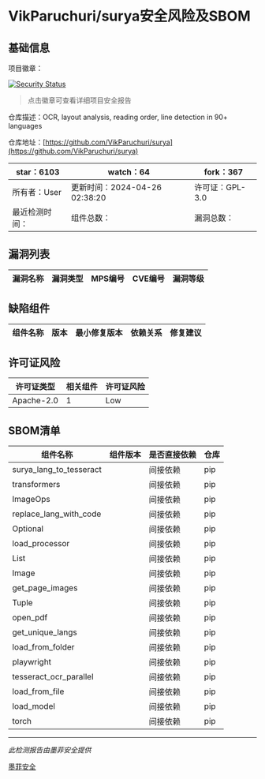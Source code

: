 # VikParuchuri/surya安全风险及SBOM

## 基础信息

项目徽章：

[![Security Status](https://www.murphysec.com/platform3/v31/badge/1785741994879975424.svg)](https://www.murphysec.com/console/report/1746603626057658368/1785741994879975424)

> 点击徽章可查看详细项目安全报告

仓库描述：OCR, layout analysis, reading order, line detection in 90+ languages

仓库地址：[https://github.com/VikParuchuri/surya](https://github.com/VikParuchuri/surya)

| star：6103 | watch：64 | fork：367 |
| ----------- | -------------- | ------------ |
| 所有者：User | 更新时间：2024-04-26 02:38:20 | 许可证：GPL-3.0 |
| 最近检测时间： | 组件总数： | 漏洞总数： |




## 漏洞列表

| 漏洞名称 | 漏洞类型 | MPS编号 | CVE编号 | 漏洞等级 |
| ------- | ------ | ------- | ------ | ----- |





## 缺陷组件

| 组件名称 | 版本 | 最小修复版本 | 依赖关系 | 修复建议 |
| -------- | ---- | ------------ | -------- | -------- |





## 许可证风险

| 许可证类型 | 相关组件 | 许可证风险 |
| ---------- | -------- | ---------- |
|Apache-2.0|1|Low|




## SBOM清单

| 组件名称 | 组件版本 | 是否直接依赖 | 仓库 |
| -------- | -------- | ------------ | ---- |
|surya_lang_to_tesseract||间接依赖|pip|
|transformers||间接依赖|pip|
|ImageOps||间接依赖|pip|
|replace_lang_with_code||间接依赖|pip|
|Optional||间接依赖|pip|
|load_processor||间接依赖|pip|
|List||间接依赖|pip|
|Image||间接依赖|pip|
|get_page_images||间接依赖|pip|
|Tuple||间接依赖|pip|
|open_pdf||间接依赖|pip|
|get_unique_langs||间接依赖|pip|
|load_from_folder||间接依赖|pip|
|playwright||间接依赖|pip|
|tesseract_ocr_parallel||间接依赖|pip|
|load_from_file||间接依赖|pip|
|load_model||间接依赖|pip|
|torch||间接依赖|pip|


------

*此检测报告由墨菲安全提供*

[墨菲安全](www.murphysec.com)